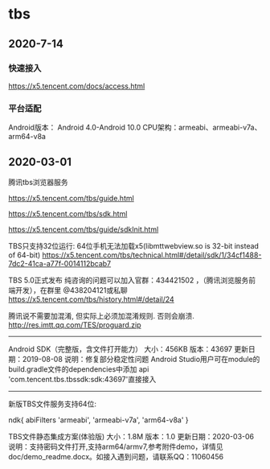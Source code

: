 # tbs

## 2020-7-14

### 快速接入

https://x5.tencent.com/docs/access.html

### 平台适配

Android版本： Android 4.0-Android 10.0
CPU架构：armeabi、armeabi-v7a、arm64-v8a

## 2020-03-01

腾讯tbs浏览器服务

https://x5.tencent.com/tbs/guide.html

https://x5.tencent.com/tbs/sdk.html

https://x5.tencent.com/tbs/guide/sdkInit.html

TBS只支持32位运行:
64位手机无法加载x5(libmttwebview.so is 32-bit instead of 64-bit)
https://x5.tencent.com/tbs/technical.html#/detail/sdk/1/34cf1488-7dc2-41ca-a77f-0014112bcab7

TBS 5.0正式发布
纯咨询的问题可以加入官群：434421502 ，（腾讯浏览服务前端开发），在群里 @438204121或私聊
https://x5.tencent.com/tbs/history.html#/detail/24

腾讯说不需要加混淆, 但实际上必须加混淆规则.
否则会崩溃.
http://res.imtt.qq.com/TES/proguard.zip

---

Android SDK（完整版，含文件打开能力）
大小：456KB
版本：43697
更新日期：2019-08-08
说明：修复部分稳定性问题
Android Studio用户可在module的build.gradle文件的dependencies中添加 api 'com.tencent.tbs.tbssdk:sdk:43697'直接接入

---

新版TBS文件服务支持64位:

ndk{ abiFilters 'armeabi', 'armeabi-v7a', 'arm64-v8a' }

TBS文件静态集成方案(体验版)
大小：1.8M
版本：1.0
更新日期：2020-03-06
说明：支持密码文件打开,支持arm64/armv7,参考附件demo，详情见doc/demo_readme.docx。如接入遇到问题，请联系QQ：11060456